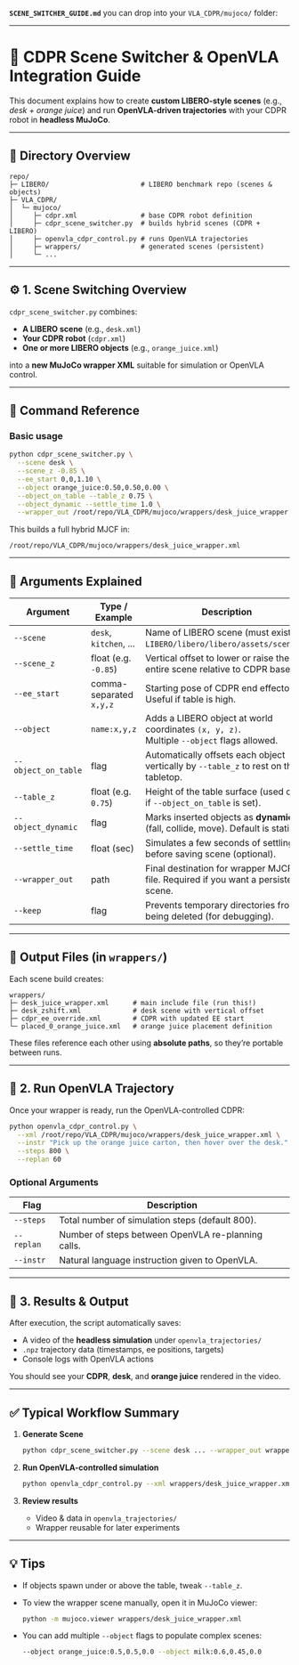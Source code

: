 **`SCENE_SWITCHER_GUIDE.md`** you can drop into your `VLA_CDPR/mujoco/` folder:

---

# 🧩 CDPR Scene Switcher & OpenVLA Integration Guide

This document explains how to create **custom LIBERO-style scenes** (e.g., *desk + orange juice*) and run **OpenVLA-driven trajectories** with your CDPR robot in **headless MuJoCo**.

---

## 📁 Directory Overview

```
repo/
├─ LIBERO/                       # LIBERO benchmark repo (scenes & objects)
├─ VLA_CDPR/
│  └─ mujoco/
│     ├─ cdpr.xml                # base CDPR robot definition
│     ├─ cdpr_scene_switcher.py  # builds hybrid scenes (CDPR + LIBERO)
│     ├─ openvla_cdpr_control.py # runs OpenVLA trajectories
│     ├─ wrappers/               # generated scenes (persistent)
│     └─ ...
```

---

## ⚙️ 1. Scene Switching Overview

`cdpr_scene_switcher.py` combines:

* **A LIBERO scene** (e.g., `desk.xml`)
* **Your CDPR robot** (`cdpr.xml`)
* **One or more LIBERO objects** (e.g., `orange_juice.xml`)

into a **new MuJoCo wrapper XML** suitable for simulation or OpenVLA control.

---

## 🧠 Command Reference

### Basic usage

```bash
python cdpr_scene_switcher.py \
  --scene desk \
  --scene_z -0.85 \
  --ee_start 0,0,1.10 \
  --object orange_juice:0.50,0.50,0.00 \
  --object_on_table --table_z 0.75 \
  --object_dynamic --settle_time 1.0 \
  --wrapper_out /root/repo/VLA_CDPR/mujoco/wrappers/desk_juice_wrapper.xml
```

This builds a full hybrid MJCF in:

```
/root/repo/VLA_CDPR/mujoco/wrappers/desk_juice_wrapper.xml
```

---

## 🔧 Arguments Explained

| Argument            | Type / Example          | Description                                                                                  |
| ------------------- | ----------------------- | -------------------------------------------------------------------------------------------- |
| `--scene`           | `desk`, `kitchen`, ...  | Name of LIBERO scene (must exist in `LIBERO/libero/libero/assets/scenes/`)                   |
| `--scene_z`         | float (e.g. `-0.85`)    | Vertical offset to lower or raise the entire scene relative to CDPR base.                    |
| `--ee_start`        | comma-separated `x,y,z` | Starting pose of CDPR end effector. Useful if table is high.                                 |
| `--object`          | `name:x,y,z`            | Adds a LIBERO object at world coordinates `(x, y, z)`.<br>Multiple `--object` flags allowed. |
| `--object_on_table` | flag                    | Automatically offsets each object vertically by `--table_z` to rest on the tabletop.         |
| `--table_z`         | float (e.g. `0.75`)     | Height of the table surface (used only if `--object_on_table` is set).                       |
| `--object_dynamic`  | flag                    | Marks inserted objects as **dynamic** (fall, collide, move). Default is static.              |
| `--settle_time`     | float (sec)             | Simulates a few seconds of settling before saving scene (optional).                          |
| `--wrapper_out`     | path                    | Final destination for wrapper MJCF file. Required if you want a persistent scene.            |
| `--keep`            | flag                    | Prevents temporary directories from being deleted (for debugging).                           |

---

## 🧩 Output Files (in `wrappers/`)

Each scene build creates:

```
wrappers/
├─ desk_juice_wrapper.xml      # main include file (run this!)
├─ desk_zshift.xml             # desk scene with vertical offset
├─ cdpr_ee_override.xml        # CDPR with updated EE start
└─ placed_0_orange_juice.xml   # orange juice placement definition
```

These files reference each other using **absolute paths**, so they’re portable between runs.

---

## 🚀 2. Run OpenVLA Trajectory

Once your wrapper is ready, run the OpenVLA-controlled CDPR:

```bash
python openvla_cdpr_control.py \
  --xml /root/repo/VLA_CDPR/mujoco/wrappers/desk_juice_wrapper.xml \
  --instr "Pick up the orange juice carton, then hover over the desk." \
  --steps 800 \
  --replan 60
```

### Optional Arguments

| Flag       | Description                                        |
| ---------- | -------------------------------------------------- |
| `--steps`  | Total number of simulation steps (default 800).    |
| `--replan` | Number of steps between OpenVLA re-planning calls. |
| `--instr`  | Natural language instruction given to OpenVLA.     |

---

## 🎥 3. Results & Output

After execution, the script automatically saves:

* A video of the **headless simulation** under `openvla_trajectories/`
* `.npz` trajectory data (timestamps, ee positions, targets)
* Console logs with OpenVLA actions

You should see your **CDPR**, **desk**, and **orange juice** rendered in the video.

---

## ✅ Typical Workflow Summary

1. **Generate Scene**

   ```bash
   python cdpr_scene_switcher.py --scene desk ... --wrapper_out wrappers/desk_juice_wrapper.xml
   ```
2. **Run OpenVLA-controlled simulation**

   ```bash
   python openvla_cdpr_control.py --xml wrappers/desk_juice_wrapper.xml --instr "Pick up the juice"
   ```
3. **Review results**

   * Video & data in `openvla_trajectories/`
   * Wrapper reusable for later experiments

---

## 💡 Tips

* If objects spawn under or above the table, tweak `--table_z`.
* To view the wrapper scene manually, open it in MuJoCo viewer:

  ```bash
  python -m mujoco.viewer wrappers/desk_juice_wrapper.xml
  ```
* You can add multiple `--object` flags to populate complex scenes:

  ```bash
  --object orange_juice:0.5,0.5,0.0 --object milk:0.6,0.45,0.0
  ```
